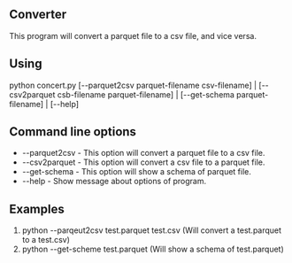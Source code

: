 ## Converter

This program will convert a parquet file to a csv file, and vice versa.

## Using

python concert.py [--parquet2csv parquet-filename csv-filename] | [--csv2parquet csb-filename parquet-filename] | [--get-schema parquet-filename] | [--help]

## Command line options

-   --parquet2csv - This option will convert a parquet file to a csv file.
-   --csv2parquet - This option will convert a csv file to a parquet file.
-   --get-schema - This option will show a schema of parquet file.
-   --help - Show message about options of program.

## Examples

1.  python --parqeut2csv test.parquet test.csv  (Will convert a test.parquet to a test.csv)
2.  python --get-scheme test.parquet (Will show a schema of test.parquet)
